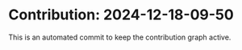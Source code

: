 # Contribution: 2024-12-18-09-50
This is an automated commit to keep the contribution graph active.
